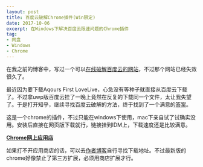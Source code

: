 ```yaml
---
layout: post
title: 百度云破解Chrome插件(Win限定)
date: 2017-10-06
excerpt: 在Windows下解决百度云限速问题的Chrome插件
tag: 
- 网盘
- Windows
- Chrome
---
```


在我之前的博客中，写过一个可以[在线破解百度云的网站](http://windfire007.com/Baiduyun/)，不过那个网站已经失效很久了。

最近因为要下载Aqours First LoveLive，心急没有等种子就直接从百度云下载了。不过拿uwp版百度云挂了一晚上竟然在反复的下载同一个文件，太让我失望了。于是打开知乎，继续寻找百度云破解的方法，终于找到了一个满意的[答案](https://www.zhihu.com/question/28333225/answer/139469678)。

这是一个chrome的插件，不过只能在windows下使用，mac下亲自试了试确实没用。安装后直接在网页版下载就行，链接挂到IDM上，下载速度还是比较满意。

[**Chrome网上应用店**](https://chrome.google.com/webstore/detail/jnodfjpjimimdaikplcmpoknojongked)

如果打不开应用商店的话，可以去[作者博客](http://www.jarjar.cn/one-line-js-crack-baidu-yun/)自行寻找下载地址。不过最新版的chrome好像禁止了第三方扩展，必须用商店扩展才行。
